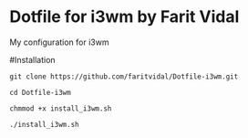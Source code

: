 # Dotfile for i3wm by Farit Vidal
My configuration for i3wm

#Installation
```
git clone https://github.com/faritvidal/Dotfile-i3wm.git

cd Dotfile-i3wm

chmmod +x install_i3wm.sh

./install_i3wm.sh
```
